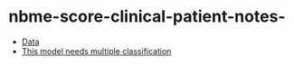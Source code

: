 # nbme-score-clinical-patient-notes-


* [Data](https://www.kaggle.com/c/nbme-score-clinical-patient-notes/data)
* [This model needs multiple classification](https://datascience.stackexchange.com/questions/53307/how-to-tackle-a-multilabel-classification-problem)



